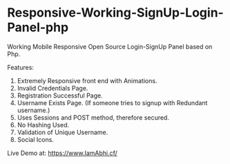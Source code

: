 # Responsive-Working-SignUp-Login-Panel-php
Working Mobile Responsive Open Source Login-SignUp Panel based on Php. 

Features:
1. Extremely Responsive front end with Animations.
2. Invalid Credentials Page.
3. Registration Successful Page.
4. Username Exists Page. (If someone tries to signup with Redundant username.)
5. Uses Sessions and POST method, therefore secured.
6. No Hashing Used.
7. Validation of Unique Username.
8. Social Icons.

Live Demo at: https://www.IamAbhi.cf/
